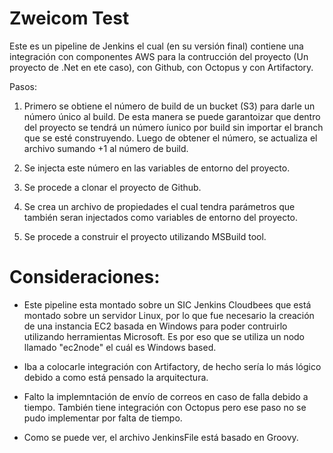 # Zweicom Test
Este es un pipeline de Jenkins el cual (en su versión final) contiene una integración con componentes AWS para la contrucción del proyecto (Un proyecto de .Net en ete caso), con Github, con Octopus y con Artifactory.

Pasos:

1) Primero se obtiene el número de build de un bucket (S3) para darle un número único al build. De esta manera se puede garantoizar que dentro del proyecto se tendrá un número íunico por build sin importar el branch que se esté construyendo. Luego de obtener el número, se actualiza el archivo sumando +1 al número de build.

2) Se injecta este número en las variables de entorno del proyecto.

3) Se procede a clonar el proyecto de Github.

4) Se crea un archivo de propiedades el cual tendra parámetros que también seran injectados como variables de entorno del proyecto.

5) Se procede a construir el proyecto utilizando MSBuild tool.

Consideraciones:
=================

* Este pipeline esta montado sobre un SIC Jenkins Cloudbees que está montado sobre un servidor Linux, por lo que fue necesario la creación de una instancia EC2 basada en Windows para poder contruirlo utilizando herramientas Microsoft. Es por eso que se utiliza un nodo llamado "ec2node" el cuál es Windows based.

* Iba a colocarle integración con Artifactory, de hecho sería lo más lógico debido a como está pensado la arquitectura.

* Falto la implemntación de envío de correos en caso de falla debido a tiempo. También tiene integración con Octopus pero ese paso no se pudo implementar por falta de tiempo.

* Como se puede ver, el archivo JenkinsFile está basado en Groovy.
